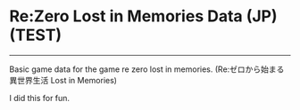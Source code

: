 # Re:Zero Lost in Memories Data (JP) (TEST)
---

Basic game data for the game re zero lost in memories. (Re:ゼロから始まる異世界生活 Lost in Memories)

I did this for fun.